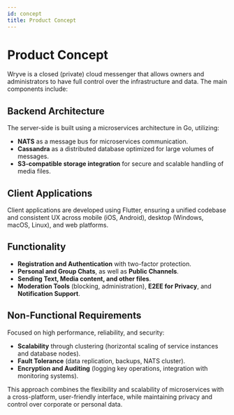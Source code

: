 ```yaml
---
id: concept
title: Product Concept
---
```


# Product Concept

Wryve is a closed (private) cloud messenger that allows owners and administrators to have full control over the 
infrastructure and data. The main components include:

## Backend Architecture

The server-side is built using a microservices architecture in Go, utilizing:

- **NATS** as a message bus for microservices communication.
- **Cassandra** as a distributed database optimized for large volumes of messages.
- **S3-compatible storage integration** for secure and scalable handling of media files.

## Client Applications

Client applications are developed using Flutter, ensuring a unified codebase and consistent UX across mobile (iOS, 
Android), desktop (Windows, macOS, Linux), and web platforms.

## Functionality

- **Registration and Authentication** with two-factor protection.
- **Personal and Group Chats**, as well as **Public Channels**.
- **Sending Text, Media content, and other files**.
- **Moderation Tools** (blocking, administration), **E2EE for Privacy**, and **Notification Support**.

## Non-Functional Requirements

Focused on high performance, reliability, and security:

- **Scalability** through clustering (horizontal scaling of service instances and database nodes).
- **Fault Tolerance** (data replication, backups, NATS cluster).
- **Encryption and Auditing** (logging key operations, integration with monitoring systems).

This approach combines the flexibility and scalability of microservices with a cross-platform, user-friendly 
interface, while maintaining privacy and control over corporate or personal data.

